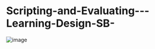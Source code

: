 # Scripting-and-Evaluating---Learning-Design-SB-
![image](https://user-images.githubusercontent.com/99791667/168276411-7ede1256-48db-4b14-b78a-4865d7b0f512.png)
